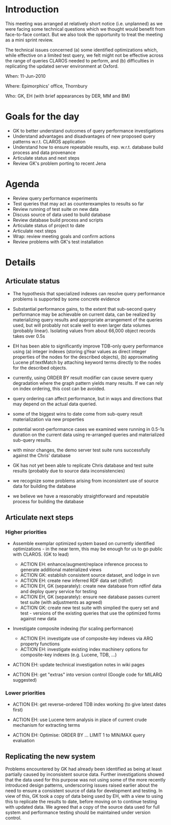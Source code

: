 

# Introduction #

This meeting was arranged at relatively short notice (i.e. unplanned) as we were facing some technical questions which we thought would benefit from face-to-face contact.  But we also took the opportunity to treat the meeting as a mini sprint review.

The technical issues concerned (a) some identified optimizations which, while effective on a limited test query, we felt might not be effective across the range of queries CLAROS needed to perform, and (b) difficulties in replicating the updated server environment at Oxford.

When: 11-Jun-2010

Where: Epimorphics' office, Thornbury

Who: GK, EH (with brief appearances by DER, MM and BM)

# Goals for the day #

  * GK to better understand outcomes of query performance investigations
  * Understand advantages and disadvantages of new proposed query patterns w.r.t. CLAROS application
  * Understand how to ensure repeatable results, esp. w.r.t. database build process and data provenance
  * Articulate status and next steps
  * Review GK's problem porting to recent Jena

# Agenda #

  * Review query performance experiments
  * Test queries that may act as counterexamples to results so far
  * Review running of test suite on new data
  * Discuss source of data used to build database
  * Review database build process and scripts
  * Articulate status of project to date
  * Articulate next steps
  * Wrap: review meeting goals and confirm actions
  * Review problems with GK's test installation

# Details #

## Articulate status ##

  * The hypothesis that specialized indexes can resolve query performance problems is supported by some concrete evidence
  * Substantial performance gains, to the extent that sub-second query performance may be achievable on current data, can be realized by materializing query results and appropriate arrangement of the queries used, but will probably not scale well to even larger data volumes (probably linear).  Isolating values from about 66,000 object records takes over 0.5s

  * EH has been able to significantly improve TDB-only query performance using (a) integer indexes (storing gYear values as direct integer properties of the nodes for the described objects), (b) approximating Lucene pf:textMatch by attaching keyword terms directly to the nodes for the described objects.
  * currently, using ORDER BY result modifier can cause severe query degradation where the graph pattern yields many results.  If we can rely on index ordering, this cost can be avoided.
  * query ordering can affect performance, but in ways and directions that may depend on the actual data queried.
  * some of the biggest wins to date come from sub-query result materialization via new properties
  * potential worst-performance cases we examined were running in 0.5-1s duration on the current data using re-arranged queries and materialized sub-query results.

  * with minor changes, the demo server test suite runs successfully against the Chris' database
  * GK has not yet been able to replicate Chris database and test suite results (probably due to source data inconsistencies)
  * we recognize some problems arising from inconsistent use of source data for building the database
  * we believe we have a reasonably straightforward and repeatable process for building the database

## Articulate next steps ##

### Higher priorities ###

  * Assemble exemplar optimized system based on currently identified optimizations - in the near term, this may be  enough for us to go public with CLAROS. (GK to lead)
    * ACTION EH: enhance/augment/replace inference process to generate additional materialized views
    * ACTION GK: establish consistent source dataset, and lodge in svn
    * ACTION EH: create new inferred RDF data set (rdfinf)
    * ACTION EH, GK (separately): create new database from rdfinf data and deploy query service for testing
    * ACTION EH, GK (separately): ensure nee database passes current test suite (with adjustments as agreed)
    * ACTION GK: create new test suite with simplied the query set and test - versions of the existing queries that use the optimized forms against new data

  * Investigate composite indexing (for scaling performance)
    * ACTION EH: investigate use of composite-key indexes via ARQ property functions
    * ACTION EH: investigate existing index machinery options for composite-key indexes (e.g. Lucene, TDB, ...)

  * ACTION EH: update technical investigation notes in wiki pages

  * ACTION EH: get "extras" into version control (Google code for MILARQ suggested)

### Lower priorities ###

  * ACTION EH: get reverse-ordered TDB index working (to give latest dates first)

  * ACTION EH: use Lucene term analysis in place of current crude mechanism for extracting terms

  * ACTION EH: Optimise: ORDER BY ... LIMIT 1 to MIN/MAX query evaluation

## Replicating the new system ##

Problems encountered by GK had already been identified as being at least partially caused by inconsistent source data.  Further investigations showed that the data used for this purpose was not using some of the more recently introduced design patterns, underscoring issues raised earlier about the need to ensure a consistent source of  data for development and testing.  In view of this, GK took a copy of data being used by EH, with a view to using this to replicate the results to date, before moving on to continue testing with updated data.  We agreed that a copy of the source data used for full system and performance testing should be maintained under version control.